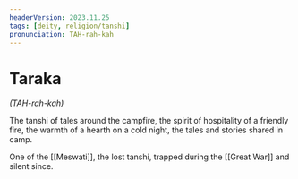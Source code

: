 ```yaml
---
headerVersion: 2023.11.25
tags: [deity, religion/tanshi]
pronunciation: TAH-rah-kah
---
```

# Taraka
*(TAH-rah-kah)*

The tanshi of tales around the campfire, the spirit of hospitality of a friendly fire, the warmth of a hearth on a cold night, the tales and stories shared in camp. 

One of the [[Meswati]], the lost tanshi, trapped during the [[Great War]] and silent since. 